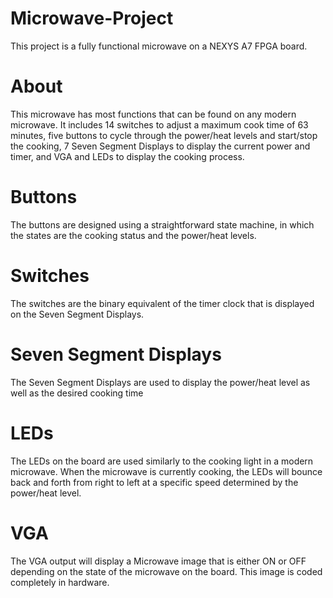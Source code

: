 # Microwave-Project 
This project is a fully functional microwave on a NEXYS A7 FPGA board. 

# About
This microwave has most functions that can be found on any modern microwave. It includes 14 switches to adjust a maximum cook time of 63 minutes, five buttons to cycle through the power/heat levels and start/stop the cooking, 
7 Seven Segment Displays to display the current power and timer, and VGA and LEDs to display the cooking process.

# Buttons
The buttons are designed using a straightforward state machine, in which the states are the cooking status and the power/heat levels.

# Switches
The switches are the binary equivalent of the timer clock that is displayed on the Seven Segment Displays. 

# Seven Segment Displays
The Seven Segment Displays are used to display the power/heat level as well as the desired cooking time

# LEDs
The LEDs on the board are used similarly to the cooking light in a modern microwave. When the microwave is currently cooking, the LEDs will bounce back and forth from right to left at a specific speed determined by the power/heat level.

# VGA
The VGA output will display a Microwave image that is either ON or OFF depending on the state of the microwave on the board. This image is coded completely in hardware.
